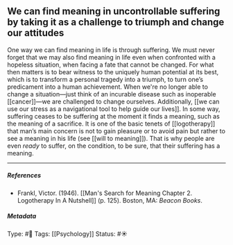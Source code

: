 ## We can find meaning in uncontrollable suffering by taking it as a challenge to triumph and change our attitudes # 

One way we can find meaning in life is through suffering. We must never forget that we may also find meaning in life even when confronted with a hopeless situation, when facing a fate that cannot be changed. For what then matters is to bear witness to the uniquely human potential at its best, which is to transform a personal tragedy into a triumph, to turn one’s predicament into a human achievement. When we're no longer able to change a situation—just think of an incurable disease such as inoperable [[cancer]]—we are challenged to change ourselves. Additionally, [[we can use our stress as a navigational tool to help guide our lives]]. In some way, suffering ceases to be suffering at the moment it finds a meaning, such as the meaning of a sacrifice. It is one of the basic tenets of [[logotherapy]] that man’s main concern is not to gain pleasure or to avoid pain but rather to see a meaning in his life (see [[will to meaning]]). That is why people are even _ready_ to suffer, on the condition, to be sure, that their suffering has a meaning.

___

##### References

- Frankl, Victor. (1946). [[Man's Search for Meaning Chapter 2. Logotherapy In A Nutshell]] (p. 125). Boston, MA: _Beacon Books_. 

##### Metadata

Type: #🔴 
Tags: [[Psychology]] 
Status: #☀️ 